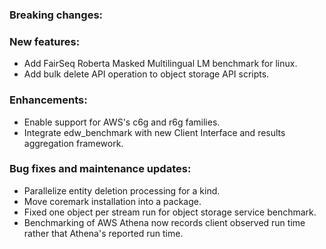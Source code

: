 ### Breaking changes:

### New features:

-   Add FairSeq Roberta Masked Multilingual LM benchmark for linux.
-   Add bulk delete API operation to object storage API scripts.

### Enhancements:

-   Enable support for AWS's c6g and r6g families.
-   Integrate edw_benchmark with new Client Interface and results aggregation
    framework.

### Bug fixes and maintenance updates:

-   Parallelize entity deletion processing for a kind.
-   Move coremark installation into a package.
-   Fixed one object per stream run for object storage service benchmark.
-   Benchmarking of AWS Athena now records client observed run time rather that
    Athena's reported run time.
